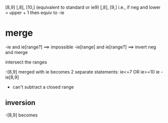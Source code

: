 [8,9]
[,8], [10,] (equivalent to standard or ie9)
[,8], [9,]
	i.e., if neg and lower = upper + 1 then equiv to -ie


# merge

-ie and ie[range?] ==> impossible
-ie[range] and ie[range?] ==> invert neg and merge

intersect the ranges


-[8,9] merged with ie becomes 2 separate statements: ie<=7 OR ie>=10
	ie -ie[8,9]

- can't subtract a closed range

## inversion
-[8,9] becomes



